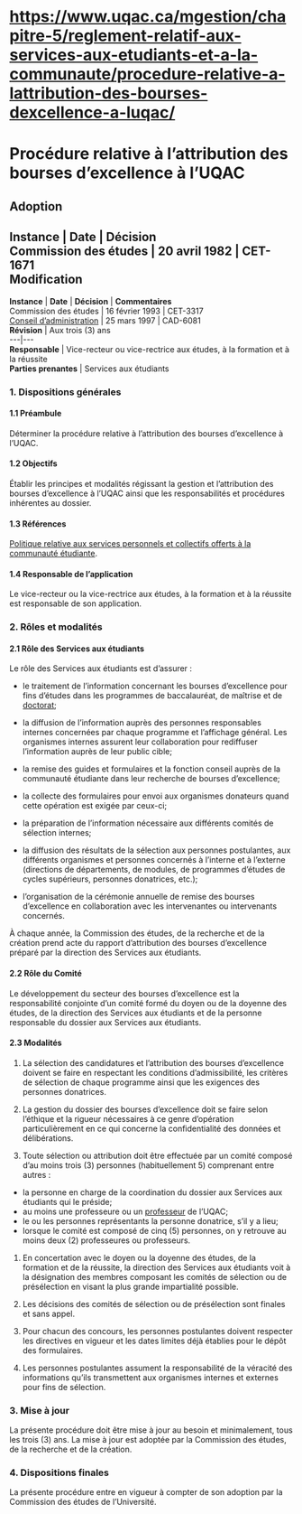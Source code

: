 # https://www.uqac.ca/mgestion/chapitre-5/reglement-relatif-aux-services-aux-etudiants-et-a-la-communaute/procedure-relative-a-lattribution-des-bourses-dexcellence-a-luqac/

# Procédure relative à l’attribution des bourses d’excellence à l’UQAC
**Adoption**  
---  
**Instance** | **Date** | **Décision**  
Commission des études | 20 avril 1982 | CET-1671  
**Modification**  
---  
**Instance** | **Date** | **Décision** | **Commentaires**  
Commission des études | 16 février 1993 | CET-3317  
[Conseil d’administration](https://www.uqac.ca/mgestion/chapitre-5/reglement-relatif-aux-services-aux-etudiants-et-a-la-communaute/procedure-relative-a-lattribution-des-bourses-dexcellence-a-luqac/<https:/www.uqac.ca/mgestion/lexique/conseil-dadministration/>) | 25 mars 1997 | CAD-6081  
**Révision** | Aux trois (3) ans  
---|---  
**Responsable** | Vice-recteur ou vice-rectrice aux études, à la formation et à la réussite  
**Parties prenantes** |  Services aux étudiants  
### 1. Dispositions générales
#### 1.1 Préambule
Déterminer la procédure relative à l’attribution des bourses d’excellence à l’UQAC.
#### 1.2 Objectifs
Établir les principes et modalités régissant la gestion et l’attribution des bourses d’excellence à l’UQAC ainsi que les responsabilités et procédures inhérentes au dossier.
#### 1.3 Références
[Politique relative aux services personnels et collectifs offerts à la communauté étudiante](https://www.uqac.ca/mgestion/chapitre-5/reglement-relatif-aux-services-aux-etudiants-et-a-la-communaute/procedure-relative-a-lattribution-des-bourses-dexcellence-a-luqac/<https:/www.uqac.ca/mgestion/chapitre-5/reglement-relatif-aux-services-aux-etudiants-et-a-la-communaute/politique-relative-aux-services-personnels-et-collectifs-offerts-a-la-communaute-etudiante/>).
#### 1.4 Responsable de l’application
Le vice-recteur ou la vice-rectrice aux études, à la formation et à la réussite est responsable de son application.
### 2. Rôles et modalités
#### 2.1 Rôle des Services aux étudiants
Le rôle des Services aux étudiants est d’assurer :
  * le traitement de l’information concernant les bourses d’excellence pour fins d’études dans les programmes de baccalauréat, de maîtrise et de [doctorat](https://www.uqac.ca/mgestion/chapitre-5/reglement-relatif-aux-services-aux-etudiants-et-a-la-communaute/procedure-relative-a-lattribution-des-bourses-dexcellence-a-luqac/<https:/www.uqac.ca/mgestion/lexique/doctorat/>);


  * la diffusion de l’information auprès des personnes responsables internes concernées par chaque programme et l’affichage général. Les organismes internes assurent leur collaboration pour rediffuser l’information auprès de leur public cible;


  * la remise des guides et formulaires et la fonction conseil auprès de la communauté étudiante dans leur recherche de bourses d’excellence;


  * la collecte des formulaires pour envoi aux organismes donateurs quand cette opération est exigée par ceux-ci;


  * la préparation de l’information nécessaire aux différents comités de sélection internes;


  * la diffusion des résultats de la sélection aux personnes postulantes, aux différents organismes et personnes concernés à l’interne et à l’externe (directions de départements, de modules, de programmes d’études de cycles supérieurs, personnes donatrices, etc.);


  * l’organisation de la cérémonie annuelle de remise des bourses d’excellence en collaboration avec les intervenantes ou intervenants concernés.


À chaque année, la Commission des études, de la recherche et de la création prend acte du rapport d’attribution des bourses d’excellence préparé par la direction des Services aux étudiants.
#### 2.2 Rôle du Comité
Le développement du secteur des bourses d’excellence est la responsabilité conjointe d’un comité formé du doyen ou de la doyenne des études, de la direction des Services aux étudiants et de la personne responsable du dossier aux Services aux étudiants.
#### 2.3 Modalités
  1. La sélection des candidatures et l’attribution des bourses d’excellence doivent se faire en respectant les conditions d’admissibilité, les critères de sélection de chaque programme ainsi que les exigences des personnes donatrices.


  1. La gestion du dossier des bourses d’excellence doit se faire selon l’éthique et la rigueur nécessaires à ce genre d’opération particulièrement en ce qui concerne la confidentialité des données et délibérations.


  1. Toute sélection ou attribution doit être effectuée par un comité composé d’au moins trois (3) personnes (habituellement 5) comprenant entre autres :


  * la personne en charge de la coordination du dossier aux Services aux étudiants qui le préside;
  * au moins une professeure ou un [professeur](https://www.uqac.ca/mgestion/chapitre-5/reglement-relatif-aux-services-aux-etudiants-et-a-la-communaute/procedure-relative-a-lattribution-des-bourses-dexcellence-a-luqac/<https:/www.uqac.ca/mgestion/lexique/professeur/>) de l’UQAC;
  * le ou les personnes représentants la personne donatrice, s’il y a lieu;
  * lorsque le comité est composé de cinq (5) personnes, on y retrouve au moins deux (2) professeures ou professeurs.


  1. En concertation avec le doyen ou la doyenne des études, de la formation et de la réussite, la direction des Services aux étudiants voit à la désignation des membres composant les comités de sélection ou de présélection en visant la plus grande impartialité possible.


  1. Les décisions des comités de sélection ou de présélection sont finales et sans appel.


  1. Pour chacun des concours, les personnes postulantes doivent respecter les directives en vigueur et les dates limites déjà établies pour le dépôt des formulaires.


  1. Les personnes postulantes assument la responsabilité de la véracité des informations qu’ils transmettent aux organismes internes et externes pour fins de sélection.


### 3. Mise à jour
La présente procédure doit être mise à jour au besoin et minimalement, tous les trois (3) ans. La mise à jour est adoptée par la Commission des études, de la recherche et de la création.
### 4. Dispositions finales
La présente procédure entre en vigueur à compter de son adoption par la Commission des études de l’Université.
